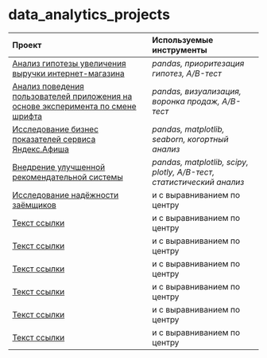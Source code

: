 # data_analytics_projects


| Проект | Используемые инструменты |
| :-------------------- | :----------------------------|
| [Анализ гипотезы увеличения выручки интернет-магазина](https://github.com/simple-vogue/data_analytics_projects/tree/main/%D0%90%D0%BD%D0%B0%D0%BB%D0%B8%D0%B7%20%D0%B3%D0%B8%D0%BF%D0%BE%D1%82%D0%B5%D0%B7%D1%8B%20%D1%83%D0%B2%D0%B5%D0%BB%D0%B8%D1%87%D0%B5%D0%BD%D0%B8%D1%8F%20%D0%B2%D1%8B%D1%80%D1%83%D1%87%D0%BA%D0%B8%20%D0%B8%D0%BD%D1%82%D0%B5%D1%80%D0%BD%D0%B5%D1%82-%D0%BC%D0%B0%D0%B3%D0%B0%D0%B7%D0%B8%D0%BD%D0%B0) | *pandas, приоритезация гипотез, A/B-тест* |
| [Анализ поведения пользователей приложения на основе эксперимента по смене шрифта](https://github.com/simple-vogue/data_analytics_projects/tree/main/%D0%90%D0%BD%D0%B0%D0%BB%D0%B8%D0%B7%20%D0%BF%D0%BE%D0%BB%D1%8C%D0%B7%D0%BE%D0%B2%D0%B0%D1%82%D0%B5%D0%BB%D1%8C%D1%81%D0%BA%D0%BE%D0%B3%D0%BE%20%D0%BF%D0%BE%D0%B2%D0%B5%D0%B4%D0%B5%D0%BD%D0%B8%D1%8F) | *pandas, визуализация, воронка продаж, A/B-тест* |
| [Исследование бизнес показателей сервиса Яндекс.Афиша](https://github.com/simple-vogue/data_analytics_projects/tree/main/%D0%91%D0%B8%D0%B7%D0%BD%D0%B5%D1%81-%D0%BF%D0%BE%D0%BA%D0%B0%D0%B7%D0%B0%D1%82%D0%B5%D0%BB%D0%B8%20%D1%81%D0%B5%D1%80%D0%B2%D0%B8%D1%81%D0%B0%20%D0%AF%D0%BD%D0%B4%D0%B5%D0%BA%D1%81.%D0%90%D1%84%D0%B8%D1%88%D0%B0) | *pandas, matplotlib, seaborn, когортный анализ* |
| [Внедрение улучшенной рекомендательной системы](https://github.com/simple-vogue/data_analytics_projects/tree/main/%D0%92%D0%BD%D0%B5%D0%B4%D1%80%D0%B5%D0%BD%D0%B8%D0%B5%20%D1%83%D0%BB%D1%83%D1%87%D1%88%D0%B5%D0%BD%D0%BD%D0%BE%D0%B9%20%D1%80%D0%B5%D0%BA%D0%BE%D0%BC%D0%B5%D0%BD%D0%B4%D0%B0%D1%82%D0%B5%D0%BB%D1%8C%D0%BD%D0%BE%D0%B9%20%D1%81%D0%B8%D1%81%D1%82%D0%B5%D0%BC%D1%8B) | *pandas, matplotlib, scipy,  plotly, A/B-тест, статистический анализ* |
| [Исследование надёжности заёмщиков](https://github.com/simple-vogue/data_analytics_projects/tree/main/%D0%98%D1%81%D1%81%D0%BB.%20%D0%BD%D0%B0%D0%B4%D1%91%D0%B6%D0%BD%D0%BE%D1%81%D1%82%D0%B8%20%D0%B7%D0%B0%D1%91%D0%BC%D1%89%D0%B8%D0%BA%D0%BE%D0%B2) | и с выравниванием по центру |
| [Текст ссылки](адрес://ссылки.здесь "Заголовок ссылки") | и с выравниванием по центру |
| [Текст ссылки](адрес://ссылки.здесь "Заголовок ссылки") | и с выравниванием по центру |
| [Текст ссылки](адрес://ссылки.здесь "Заголовок ссылки") | и с выравниванием по центру |
| [Текст ссылки](адрес://ссылки.здесь "Заголовок ссылки") | и с выравниванием по центру |
| [Текст ссылки](адрес://ссылки.здесь "Заголовок ссылки") | и с выравниванием по центру |
| [Текст ссылки](адрес://ссылки.здесь "Заголовок ссылки") | и с выравниванием по центру |
